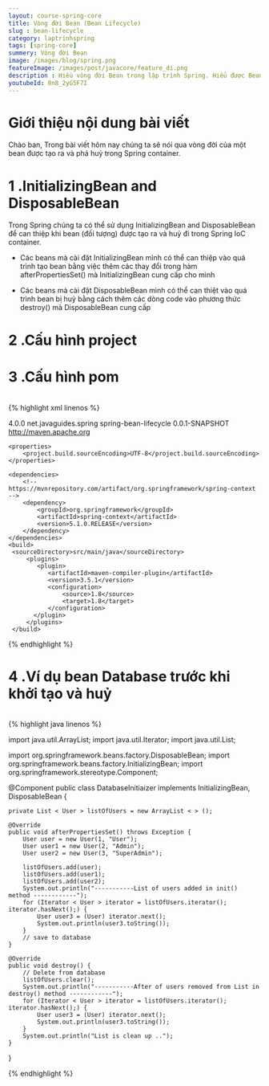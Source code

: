 ```yaml
---
layout: course-spring-core
title: Vòng đời Bean (Bean Lifecycle)
slug : bean-lifecycle
category: laptrinhspring
tags: [spring-core]
summery: Vòng đời Bean
image: /images/blog/spring.png
featureImage: /images/post/javacore/feature_di.png
description : Hiều vòng đời Bean trong lập trình Spring. Hiểu được Bean Lifecycle là gì. Hướng dẫn sử dụng Bean Lifecycle trong lập trình Spring.
youtubeId: 0n8_2yG5F7I
---
```


# **Giới thiệu nội dung bài viết**

Chào ban, Trong bài viết hôm nay chúng ta sẽ nói qua vòng đời của một bean được tạo ra và phá huỷ trong Spring container.




# **1 .InitializingBean and DisposableBean**

Trong Spring chúng ta có thể sử dụng InitializingBean and DisposableBean để can thiệp khi bean (đối tượng) được tạo ra và huỷ đi trong Spring IoC container. 

- Các beans mà cài đặt InitializingBean mình có thể can thiệp vào quá trình tạo bean bằng việc thêm các thay đổi trong hàm afterPropertiesSet() mà InitializingBean cung cấp cho mình

- Các beans mà cài đặt DisposableBean mình có thể can thiệt vào quá trình bean bị huỷ bằng cách thêm các dòng code vào phương thức destroy() mà DisposableBean cung cấp

# **2 .Cấu hình project**


# **3 .Cấu hình pom**

<br>
{% highlight xml linenos %}

<project xmlns="http://maven.apache.org/POM/4.0.0"
 xmlns:xsi="http://www.w3.org/2001/XMLSchema-instance"
 xsi:schemaLocation="http://maven.apache.org/POM/4.0.0 http://maven.apache.org/xsd/maven-4.0.0.xsd">
    <modelVersion>4.0.0</modelVersion>
    <groupId>net.javaguides.spring</groupId>
    <artifactId>spring-bean-lifecycle</artifactId>
    <version>0.0.1-SNAPSHOT</version>
    <url>http://maven.apache.org</url>

    <properties>
        <project.build.sourceEncoding>UTF-8</project.build.sourceEncoding>
    </properties>

    <dependencies>
        <!-- https://mvnrepository.com/artifact/org.springframework/spring-context -->
        <dependency>
            <groupId>org.springframework</groupId>
            <artifactId>spring-context</artifactId>
            <version>5.1.0.RELEASE</version>
        </dependency>  
    </dependencies>
    <build>
     <sourceDirectory>src/main/java</sourceDirectory>
         <plugins>
            <plugin>
               <artifactId>maven-compiler-plugin</artifactId>
               <version>3.5.1</version>
               <configuration>
                   <source>1.8</source>
                   <target>1.8</target>
               </configuration>
           </plugin>
         </plugins>
     </build>
</project>

{% endhighlight %}

# **4 .Ví dụ bean Database trước khi khởi tạo và huỷ**

<br>
{% highlight java linenos %}

import java.util.ArrayList;
import java.util.Iterator;
import java.util.List;

import org.springframework.beans.factory.DisposableBean;
import org.springframework.beans.factory.InitializingBean;
import org.springframework.stereotype.Component;

@Component
public class DatabaseInitiaizer implements InitializingBean, DisposableBean {

    private List < User > listOfUsers = new ArrayList < > ();

    @Override
    public void afterPropertiesSet() throws Exception {
        User user = new User(1, "User");
        User user1 = new User(2, "Admin");
        User user2 = new User(3, "SuperAdmin");

        listOfUsers.add(user);
        listOfUsers.add(user1);
        listOfUsers.add(user2);
        System.out.println("-----------List of users added in init() method ------------");
        for (Iterator < User > iterator = listOfUsers.iterator(); iterator.hasNext();) {
            User user3 = (User) iterator.next();
            System.out.println(user3.toString());
        }
        // save to database
    }

    @Override
    public void destroy() {
        // Delete from database
        listOfUsers.clear();
        System.out.println("-----------After of users removed from List in destroy() method ------------");
        for (Iterator < User > iterator = listOfUsers.iterator(); iterator.hasNext();) {
            User user3 = (User) iterator.next();
            System.out.println(user3.toString());
        }
        System.out.println("List is clean up ..");
    }
}





{% endhighlight %}






















